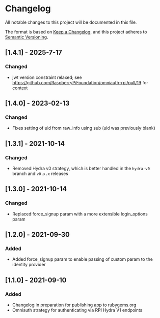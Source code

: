 # Changelog
All notable changes to this project will be documented in this file.

The format is based on [Keep a Changelog](https://keepachangelog.com/en/1.0.0/),
and this project adheres to [Semantic Versioning](https://semver.org/spec/v2.0.0.html).

## [1.4.1] - 2025-7-17
### Changed
- jwt version constraint relaxed; see https://github.com/RaspberryPiFoundation/omniauth-rpi/pull/19 for context

## [1.4.0] - 2023-02-13
### Changed
- Fixes setting of uid from raw_info using sub (uid was previously blank)

## [1.3.1] - 2021-10-14
### Changed
- Removed Hydra v0 strategy, which is better handled in the `hydra-v0` branch and `v0.x.x` releases

## [1.3.0] - 2021-10-14
### Changed
- Replaced force_signup param with a more extensible login_options param

## [1.2.0] - 2021-09-30
### Added
- Added force_signup param to enable passing of custom param to the identity provider

## [1.1.0] - 2021-09-10
### Added
- Changelog in preparation for publishing app to rubygems.org
- Omniauth strategy for authenticating via RPI Hydra V1 endpoints
